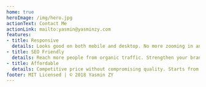 ```yaml
---
home: true
heroImage: /img/hero.jpg
actionText: Contact Me
actionLink: mailto:yasmin@yasminzy.com
features:
- title: Responsive
  details: Looks good on both mobile and desktop. No more zooming in and out.
- title: SEO Friendly
  details: Reach more people from organic traffic. Strengthen your brand credibility.
- title: Affordable
  details: Competitive price without compromising quality. Starts from $100.
footer: MIT Licensed | © 2018 Yasmin ZY
---
```

